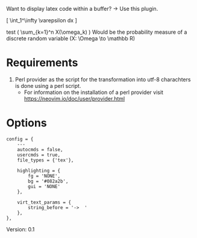 

Want to display latex code within a buffer? -> Use this plugin.

\[
    \int_1^\infty \varepsilon dx
\]

test \( \sum_{k=1}^n X(\omega_k) \) Would be the probability measure of a discrete random variable \(X: \Omega \to \mathbb R\)

# Requirements


1. Perl provider as the script for the transformation into utf-8 charachters is done using a perl script.
    - For information on the installation of a perl provider visit https://neovim.io/doc/user/provider.html
    

# Options 

    config = {
        --- 
        autocmds = false,
        usercmds = true,
        file_types = {'tex'},

        highlighting = {
            fg = 'NONE',
            bg = '#082a2b',
            gui = 'NONE'
        },

        virt_text_params = {
            string_before = '->  '
        },
    },



Version: 0.1

